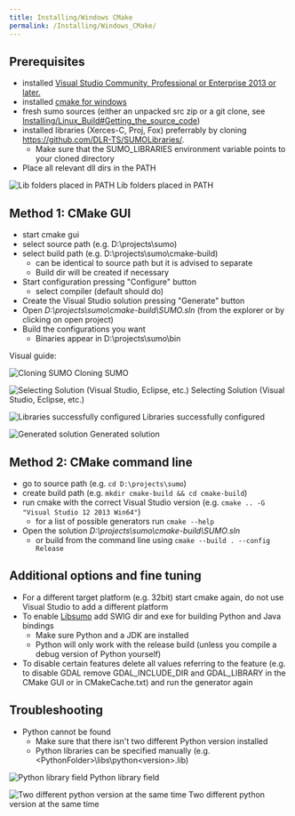 ```yaml
---
title: Installing/Windows CMake
permalink: /Installing/Windows_CMake/
---
```


## Prerequisites

- installed [Visual Studio Community, Professional or Enterprise 2013
  or later.](https://www.visualstudio.com)
- installed [cmake for windows](https://cmake.org/download)
- fresh sumo sources (either an unpacked src zip or a git clone, see
  [Installing/Linux_Build\#Getting_the_source_code](../Installing/Linux_Build.md#getting_the_source_code))
- installed libraries (Xerces-C, Proj, Fox) preferrably by cloning
  <https://github.com/DLR-TS/SUMOLibraries/>.
  - Make sure that the SUMO_LIBRARIES environment variable points
    to your cloned directory
- Place all relevant dll dirs in the PATH

![](../images/CMakeEnviromentVariables.png "Lib folders placed in PATH")
Lib folders placed in PATH

## Method 1: CMake GUI

- start cmake gui
- select source path (e.g. D:\\projects\\sumo)
- select build path (e.g. D:\\projects\\sumo\\cmake-build)
  - can be identical to source path but it is advised to separate
  - Build dir will be created if necessary
- Start configuration pressing "Configure" button
  - select compiler (default should do)
- Create the Visual Studio solution pressing "Generate" button
- Open *D:\\projects\\sumo\\cmake-build\\SUMO.sln* (from the explorer
or by clicking on open project)
- Build the configurations you want
  - Binaries appear in D:\\projects\\sumo\\bin

Visual guide:

![](../images/CMakeClonningSUMO.png "Cloning SUMO")
Cloning SUMO

![](../images/CMakeConfiguration1.png "Selecting Solution (Visual Studio, Eclipse, etc.)")
Selecting Solution (Visual Studio, Eclipse, etc.)

![](../images/CMakeConfiguration4.png "Libraries successfully configured")
Libraries successfully configured

![](../images/CMakeConfiguration5.png "Generated solution")
Generated solution

## Method 2: CMake command line

- go to source path (e.g. `cd D:\projects\sumo`)
- create build path (e.g. `mkdir cmake-build && cd cmake-build`)
- run cmake with the correct Visual Studio version (e.g. `cmake .. -G
"Visual Studio 12 2013 Win64"`)
  - for a list of possible generators run `cmake --help`
- Open the solution *D:\\projects\\sumo\\cmake-build\\SUMO.sln*
  - or build from the command line using `cmake --build . --config
    Release`

## Additional options and fine tuning

- For a different target platform (e.g. 32bit) start cmake again, do
not use Visual Studio to add a different platform
- To enable [Libsumo](../Libsumo.md) add SWIG dir and exe for
building Python and Java bindings
  - Make sure Python and a JDK are installed
  - Python will only work with the release build (unless you compile
    a debug version of Python yourself)
- To disable certain features delete all values referring to the
feature (e.g. to disable GDAL remove GDAL_INCLUDE_DIR and
GDAL_LIBRARY in the CMake GUI or in CMakeCache.txt) and run the
generator again

## Troubleshooting

- Python cannot be found
  - Make sure that there isn't two different Python version
    installed
  - Python libraries can be specified manually (e.g.
    <PythonFolder\>\\libs\\python<version\>.lib)

![](../images/CMakeConfiguration6.png "Python library field")
Python library field

![](../images/CMakePython1.png "Two different python version at the same time")
Two different python version at the same time
